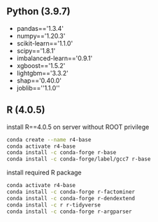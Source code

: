 ## Python (3.9.7)

- pandas=='1.3.4'
- numpy=='1.20.3' 
- scikit-learn=='1.1.0'
- scipy=='1.8.1'
- imbalanced-learn=='0.9.1'
- xgboost=='1.5.2'
- lightgbm=='3.3.2'
- shap=='0.40.0'
- joblib==''1.1.0''

## R (4.0.5)

install R==4.0.5 on server without ROOT privilege

```bash
conda create --name r4-base
conda activate r4-base
conda install -c conda-forge r-base
conda install -c conda-forge/label/gcc7 r-base
```

install required R package

```bash
conda activate r4-base
conda install -c conda-forge r-factominer
conda install -c conda-forge r-dendextend
conda install -c r r-tidyverse
conda install -c conda-forge r-argparser
```



